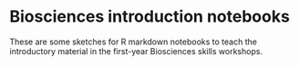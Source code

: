 # Biosciences introduction notebooks

These are some sketches for R markdown notebooks to teach the introductory
material in the first-year Biosciences skills workshops.

